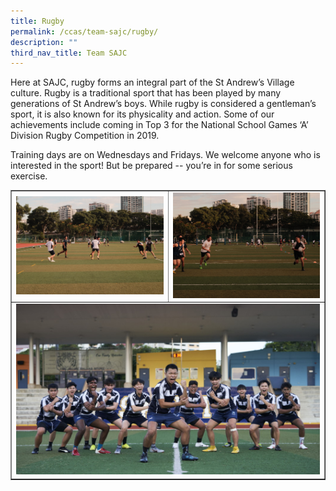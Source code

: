```yaml
---
title: Rugby
permalink: /ccas/team-sajc/rugby/
description: ""
third_nav_title: Team SAJC
---
```

<p>Here at SAJC, rugby forms an integral part of the St Andrew&rsquo;s Village culture. Rugby is a traditional sport that has been played by many generations of St Andrew&rsquo;s boys. While rugby is considered a gentleman&rsquo;s sport, it is also known for its physicality and action. Some of our achievements include coming in Top 3 for the National School Games &lsquo;A&rsquo; Division Rugby Competition in 2019.</p>
<p>Training days are on Wednesdays and Fridays. We welcome anyone who is interested in the sport! But be prepared -- you&rsquo;re in for some serious exercise.</p>
<table style="border-collapse: collapse; width: 100%;" border="1">
<tbody>
<tr>
<td style="width: 50%;"><img src="/images/rug1.jpg"></td>
<td style="width: 50%;"><img src="/images/rug2.jpg"></td>
</tr>
<tr>
<td colspan="2"><img src="/images/rug3.jpg"></td>
</tr>
</tbody>
</table>